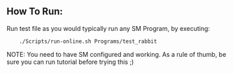 ## How To Run:
Run test file as you would typically run any SM Program, by executing:
```
    ./Scripts/run-online.sh Programs/test_rabbit
```

NOTE: You need to have SM configured and working. As a rule of thumb, be sure you can run tutorial before trying this ;)